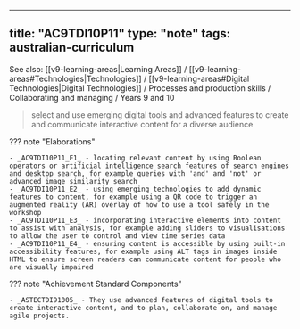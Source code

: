 
---
title: "AC9TDI10P11"
type: "note"
tags: australian-curriculum
---

See also: [[v9-learning-areas|Learning Areas]] / [[v9-learning-areas#Technologies|Technologies]] / [[v9-learning-areas#Digital Technologies|Digital Technologies]] / Processes and production skills / Collaborating and managing / Years 9 and 10

> select and use emerging digital tools and advanced features to create and communicate interactive content for a diverse audience

??? note "Elaborations"

	- _AC9TDI10P11_E1_ - locating relevant content by using Boolean operators or artificial intelligence search features of search engines and desktop search, for example queries with 'and' and 'not' or advanced image similarity search
	- _AC9TDI10P11_E2_ - using emerging technologies to add dynamic features to content, for example using a QR code to trigger an augmented reality (AR) overlay of how to use a tool safely in the workshop
	- _AC9TDI10P11_E3_ - incorporating interactive elements into content to assist with analysis, for example adding sliders to visualisations to allow the user to control and view time series data
	- _AC9TDI10P11_E4_ - ensuring content is accessible by using built-in accessibility features, for example using ALT tags in images inside HTML to ensure screen readers can communicate content for people who are visually impaired
??? note "Achievement Standard Components"

	- _ASTECTDI91005_ - They use advanced features of digital tools to create interactive content, and to plan, collaborate on, and manage agile projects.

[//begin]: # "Autogenerated link references for markdown compatibility"
[v9-learning-areas]: ..%2Fv9-learning-areas "Learning Areas"
[//end]: # "Autogenerated link references" 
